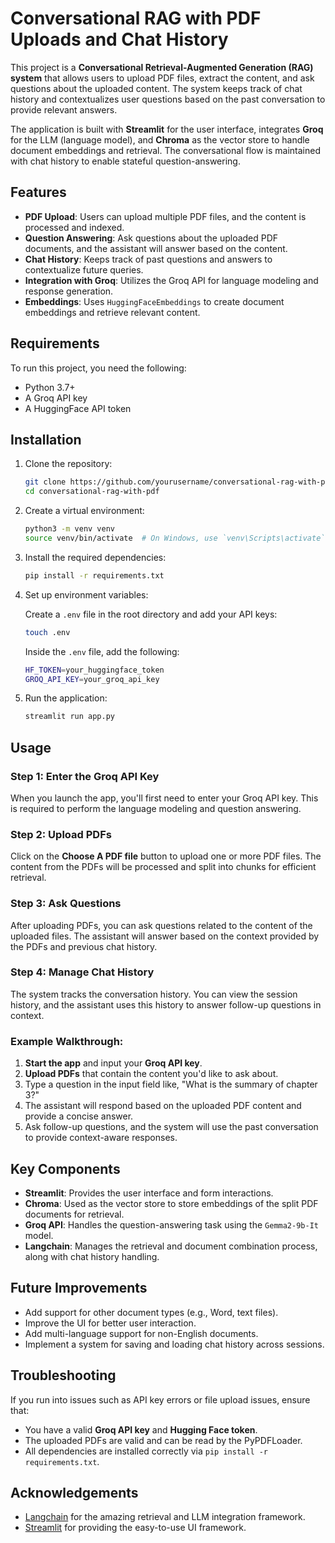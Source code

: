 

# Conversational RAG with PDF Uploads and Chat History

This project is a **Conversational Retrieval-Augmented Generation (RAG) system** that allows users to upload PDF files, extract the content, and ask questions about the uploaded content. The system keeps track of chat history and contextualizes user questions based on the past conversation to provide relevant answers.

The application is built with **Streamlit** for the user interface, integrates **Groq** for the LLM (language model), and **Chroma** as the vector store to handle document embeddings and retrieval. The conversational flow is maintained with chat history to enable stateful question-answering.

## Features

- **PDF Upload**: Users can upload multiple PDF files, and the content is processed and indexed.
- **Question Answering**: Ask questions about the uploaded PDF documents, and the assistant will answer based on the content.
- **Chat History**: Keeps track of past questions and answers to contextualize future queries.
- **Integration with Groq**: Utilizes the Groq API for language modeling and response generation.
- **Embeddings**: Uses `HuggingFaceEmbeddings` to create document embeddings and retrieve relevant content.

## Requirements

To run this project, you need the following:

- Python 3.7+
- A Groq API key
- A HuggingFace API token

## Installation

1. Clone the repository:

   ```bash
   git clone https://github.com/yourusername/conversational-rag-with-pdf.git
   cd conversational-rag-with-pdf
   ```

2. Create a virtual environment:

   ```bash
   python3 -m venv venv
   source venv/bin/activate  # On Windows, use `venv\Scripts\activate`
   ```

3. Install the required dependencies:

   ```bash
   pip install -r requirements.txt
   ```

4. Set up environment variables:

   Create a `.env` file in the root directory and add your API keys:

   ```bash
   touch .env
   ```

   Inside the `.env` file, add the following:

   ```bash
   HF_TOKEN=your_huggingface_token
   GROQ_API_KEY=your_groq_api_key
   ```

5. Run the application:

   ```bash
   streamlit run app.py
   ```

## Usage

### Step 1: Enter the Groq API Key

When you launch the app, you'll first need to enter your Groq API key. This is required to perform the language modeling and question answering.

### Step 2: Upload PDFs

Click on the **Choose A PDF file** button to upload one or more PDF files. The content from the PDFs will be processed and split into chunks for efficient retrieval.

### Step 3: Ask Questions

After uploading PDFs, you can ask questions related to the content of the uploaded files. The assistant will answer based on the context provided by the PDFs and previous chat history.

### Step 4: Manage Chat History

The system tracks the conversation history. You can view the session history, and the assistant uses this history to answer follow-up questions in context.

### Example Walkthrough:

1. **Start the app** and input your **Groq API key**.
2. **Upload PDFs** that contain the content you'd like to ask about.
3. Type a question in the input field like, "What is the summary of chapter 3?"
4. The assistant will respond based on the uploaded PDF content and provide a concise answer.
5. Ask follow-up questions, and the system will use the past conversation to provide context-aware responses.

## Key Components

- **Streamlit**: Provides the user interface and form interactions.
- **Chroma**: Used as the vector store to store embeddings of the split PDF documents for retrieval.
- **Groq API**: Handles the question-answering task using the `Gemma2-9b-It` model.
- **Langchain**: Manages the retrieval and document combination process, along with chat history handling.



## Future Improvements

- Add support for other document types (e.g., Word, text files).
- Improve the UI for better user interaction.
- Add multi-language support for non-English documents.
- Implement a system for saving and loading chat history across sessions.

## Troubleshooting

If you run into issues such as API key errors or file upload issues, ensure that:

- You have a valid **Groq API key** and **Hugging Face token**.
- The uploaded PDFs are valid and can be read by the PyPDFLoader.
- All dependencies are installed correctly via `pip install -r requirements.txt`.



## Acknowledgements

- [Langchain](https://github.com/hwchase17/langchain) for the amazing retrieval and LLM integration framework.
- [Streamlit](https://streamlit.io) for providing the easy-to-use UI framework.
